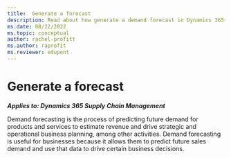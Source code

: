 ```yaml
---
title:  Generate a forecast
description: Read about how generate a demand forecast in Dynamics 365 Supply Chain Management
ms.date: 08/22/2022
ms.topic: conceptual
author: rachel-profitt
ms.author: raprofit
ms.reviewer: edupont
---
```


# Generate a forecast

***Applies to: Dynamics 365 Supply Chain Management***

Demand forecasting is the process of predicting future demand for products and services to estimate revenue and drive strategic and operational business planning, among other activities. Demand forecasting is useful for businesses because it allows them to predict future sales demand and use that data to drive certain business decisions.
<!--TODO: Add guidance
## Demand forecast terminology and concepts

### Forecast horizon

### Component 2


## Generate a forecast design considerations

### Amount of historical demand data


### Factor statement 2


## Configuration sequence


## Execution sequence

## Recommended practices

<!--## Tags-->

